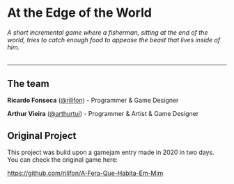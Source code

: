 # At the Edge of the World

###### A short incremental game where a fisherman, sitting at the end of the world, tries to catch enough food to appease the beast that lives inside of him.
<hr>

## The team

**Ricardo Fonseca** ([@rilifon](https://github.com/rilifon)) - Programmer & Game Designer

**Arthur Vieira** ([@arthurtui](https://github.com/arthurtui)) - Programmer & Artist & Game Designer 

## Original Project

This project was build upon a gamejam entry made in 2020 in two days. You can check the original game here:

https://github.com/rilifon/A-Fera-Que-Habita-Em-Mim
